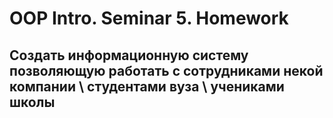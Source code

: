 # OOP Intro. Seminar 5. Homework

## Создать информационную систему позволяющую работать с сотрудниками некой компании \ студентами вуза \ учениками школы
